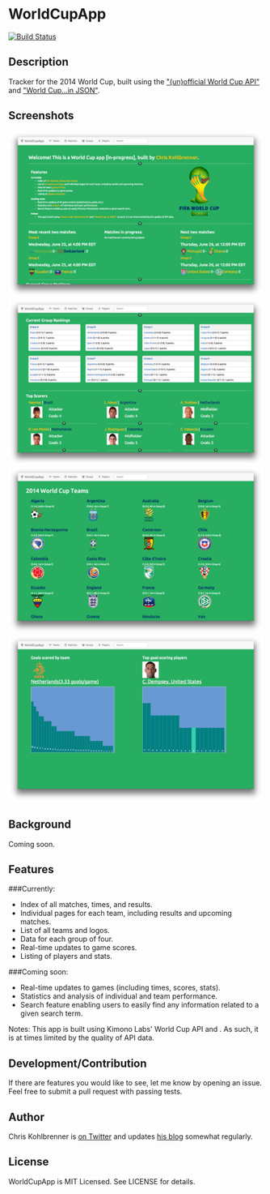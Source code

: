 # WorldCupApp
[![Build Status](https://travis-ci.org/chriskohlbrenner/world-cup-2014.png)](https://travis-ci.org/chriskohlbrenner/world-cup-2014)

## Description

Tracker for the 2014 World Cup, built using the ["(un)official World Cup API"](www.kimonolabs.com/worldcup/explorer) and ["World Cup...in JSON"](worldcup.sfg.io).

## Screenshots

[![](/app/assets/images/screenshots/wc-home.png "Homepage")](http://world-cup-14.herokuapp.com)
[![](/app/assets/images/screenshots/wc-group-scorers.png "Groups/Scorers")](http://world-cup-14.herokuapp.com)
[![](/app/assets/images/screenshots/wc-teams.png "Teams")](http://world-cup-14.herokuapp.com/teams)
[![](/app/assets/images/screenshots/wc-analysis.png "Analysis")](http://world-cup-14.herokuapp.com/d3)

## Background

Coming soon.

## Features

###Currently:
* Index of all matches, times, and results.
* Individual pages for each team, including results and upcoming matches.
* List of all teams and logos.
* Data for each group of four.
* Real-time updates to game scores.
* Listing of players and stats.

###Coming soon:
* Real-time updates to games (including times, scores, stats).
* Statistics and analysis of individual and team performance.
* Search feature enabling users to easily find any information related to a given search term.

Notes:
This app is built using Kimono Labs' World Cup API and . As such, it is at times limited by the quality of API data.


## Development/Contribution

If there are features you would like to see, let me know by opening an issue. Feel free to submit a pull request with passing tests.

## Author

Chris Kohlbrenner is [on Twitter](http://twitter.com/ckohlbrenner) and updates [his blog](http://chriskohlbrenner.github.io) somewhat regularly.

## License

WorldCupApp is MIT Licensed. See LICENSE for details.
